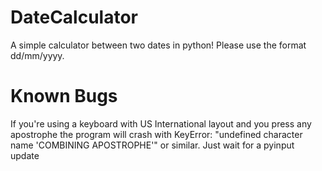 # DateCalculator 
A simple calculator between two dates in python! 
Please use the format dd/mm/yyyy.



# Known Bugs
If you're using a keyboard with US International layout and you press any apostrophe the program will crash with KeyError: "undefined character name 'COMBINING APOSTROPHE'"
or similar. Just wait for a pyinput update
